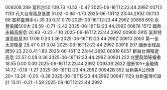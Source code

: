 006208	289	富邦台50	109.73	-0.52	-0.47	2025-06-16T12:23:44.299Z
00713	1133	元大台灣高息低波	51.02	-0.88	-1.70	2025-06-16T12:23:44.299Z
00733	68	富邦臺灣中小	39.33	0.31	0.79	2025-06-16T12:23:44.299Z
00858	600	永豐美國500大	28.59	-0.71	-2.42	2025-06-16T12:23:44.299Z
00878	1572	國泰永續高股息	20.63	-0.23	-1.10	2025-06-16T12:23:44.299Z
00900	2815	富邦特選高股息30	17.08	0.23	1.36	2025-06-16T12:23:44.299Z
00910	2000	第一金太空衛星	28.47	0.01	0.04	2025-06-16T12:23:44.299Z
00916	207	國泰全球品牌50	23.22	0.41	1.80	2025-06-16T12:23:44.299Z
00919	6057	群益台灣精選高息	22.57	0.08	0.36	2025-06-16T12:23:44.299Z
00921	222	兆豐龍頭等權重	18.55	0.00	0.00	2025-06-16T12:23:44.299Z
00933B	2632	國泰10Y+金融債	14.72	-0.19	-1.27	2025-06-16T12:23:44.299Z
00942B	552	台新美A公司債20+	13.24	-0.05	-0.38	2025-06-16T12:23:44.299Z
00947	1129	台新臺灣IC設計	13.01	-0.21	-1.59	2025-06-16T12:23:44.299Z